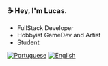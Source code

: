 ### ☕ Hey, I'm Lucas.
- FullStack Developer
- Hobbyist GameDev and Artist
- Student

[![Portuguese](https://img.shields.io/badge/Portuguese-green.svg)](https://github.com/LucasAlexandreMachado/LucasAlexandreMachado/blob/main/README.pt-br.md)
[![English](https://img.shields.io/badge/English-blue.svg)](https://github.com/LucasAlexandreMachado/LucasAlexandreMachado/blob/main/README.md)

